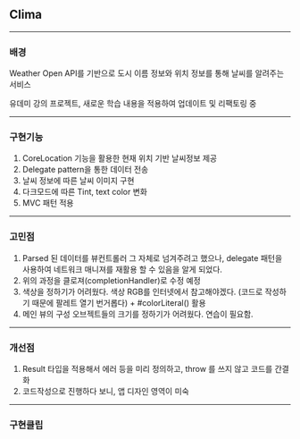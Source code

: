 ## Clima

---

### 배경

Weather Open API를 기반으로 도시 이름 정보와 위치 정보를 통해 날씨를 알려주는 서비스

유데미 강의 프로젝트, 새로운 학습 내용을 적용하여 업데이트 및 리팩토링 중

---

### 구현기능

1. CoreLocation 기능을 활용한 현재 위치 기반 날씨정보 제공
2. Delegate pattern을 통한 데이터 전송
3. 날씨 정보에 따른 날씨 이미지 구현
4. 다크모드에 따른 Tint, text color 변화
5. MVC 패턴 적용

---

### 고민점

1. Parsed 된 데이터를 뷰컨트롤러 그 자체로 넘겨주려고 했으나, delegate 패턴을 사용하여 네트워크 매니져를 재활용 할 수 있음을 알게 되었다.
2. 위의 과정을 클로져(completionHandler)로 수정 예정
3. 색상을 정하기가 어려웠다. 색상 RGB를 인터넷에서 참고해야겠다. (코드로 작성하기 때문에 팔레트 열기 번거롭다) + #colorLiteral() 활용
4. 메인 뷰의 구성 오브젝트들의 크기를 정하기가 어려웠다. 연습이 필요함.

---

### 개선점

1. Result 타입을 적용해서 에러 등을 미리 정의하고, throw 를 쓰지 않고 코드를 간결화
2. 코드작성으로 진행하다 보니, 앱 디자인 영역이 미숙

---

### 구현클립

